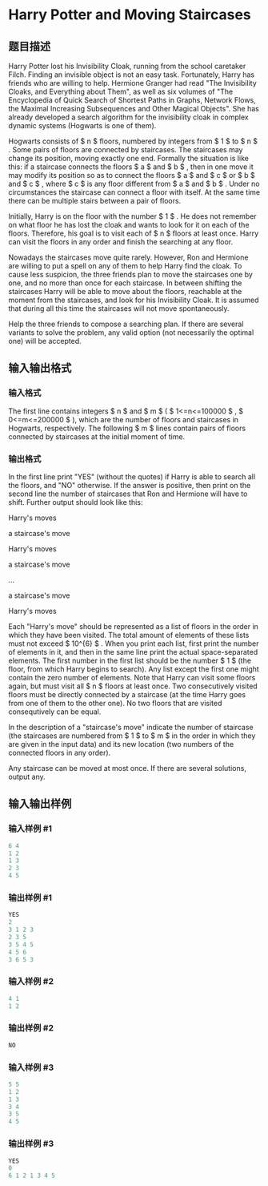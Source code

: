 # Harry Potter and Moving Staircases

## 题目描述

Harry Potter lost his Invisibility Cloak, running from the school caretaker Filch. Finding an invisible object is not an easy task. Fortunately, Harry has friends who are willing to help. Hermione Granger had read "The Invisibility Cloaks, and Everything about Them", as well as six volumes of "The Encyclopedia of Quick Search of Shortest Paths in Graphs, Network Flows, the Maximal Increasing Subsequences and Other Magical Objects". She has already developed a search algorithm for the invisibility cloak in complex dynamic systems (Hogwarts is one of them).

Hogwarts consists of $ n $ floors, numbered by integers from $ 1 $ to $ n $ . Some pairs of floors are connected by staircases. The staircases may change its position, moving exactly one end. Formally the situation is like this: if a staircase connects the floors $ a $ and $ b $ , then in one move it may modify its position so as to connect the floors $ a $ and $ c $ or $ b $ and $ c $ , where $ c $ is any floor different from $ a $ and $ b $ . Under no circumstances the staircase can connect a floor with itself. At the same time there can be multiple stairs between a pair of floors.

Initially, Harry is on the floor with the number $ 1 $ . He does not remember on what floor he has lost the cloak and wants to look for it on each of the floors. Therefore, his goal is to visit each of $ n $ floors at least once. Harry can visit the floors in any order and finish the searching at any floor.

Nowadays the staircases move quite rarely. However, Ron and Hermione are willing to put a spell on any of them to help Harry find the cloak. To cause less suspicion, the three friends plan to move the staircases one by one, and no more than once for each staircase. In between shifting the staircases Harry will be able to move about the floors, reachable at the moment from the staircases, and look for his Invisibility Cloak. It is assumed that during all this time the staircases will not move spontaneously.

Help the three friends to compose a searching plan. If there are several variants to solve the problem, any valid option (not necessarily the optimal one) will be accepted.

## 输入输出格式

### 输入格式

The first line contains integers $ n $ and $ m $ ( $ 1<=n<=100000 $ , $ 0<=m<=200000 $ ), which are the number of floors and staircases in Hogwarts, respectively. The following $ m $ lines contain pairs of floors connected by staircases at the initial moment of time.

### 输出格式

In the first line print "YES" (without the quotes) if Harry is able to search all the floors, and "NO" otherwise. If the answer is positive, then print on the second line the number of staircases that Ron and Hermione will have to shift. Further output should look like this:

Harry's moves

a staircase's move

Harry's moves

a staircase's move

...

a staircase's move

Harry's moves

Each "Harry's move" should be represented as a list of floors in the order in which they have been visited. The total amount of elements of these lists must not exceed $ 10^{6} $ . When you print each list, first print the number of elements in it, and then in the same line print the actual space-separated elements. The first number in the first list should be the number $ 1 $ (the floor, from which Harry begins to search). Any list except the first one might contain the zero number of elements. Note that Harry can visit some floors again, but must visit all $ n $ floors at least once. Two consecutively visited floors must be directly connected by a staircase (at the time Harry goes from one of them to the other one). No two floors that are visited consequtively can be equal.

In the description of a "staircase's move" indicate the number of staircase (the staircases are numbered from $ 1 $ to $ m $ in the order in which they are given in the input data) and its new location (two numbers of the connected floors in any order).

Any staircase can be moved at most once. If there are several solutions, output any.

## 输入输出样例

### 输入样例 #1

```cpp
6 4
1 2
1 3
2 3
4 5

```
### 输出样例 #1

```cpp
YES
2
3 1 2 3
2 3 5
3 5 4 5
4 5 6
3 6 5 3

```
### 输入样例 #2

```cpp
4 1
1 2

```
### 输出样例 #2

```cpp
NO

```
### 输入样例 #3

```cpp
5 5
1 2
1 3
3 4
3 5
4 5

```
### 输出样例 #3

```cpp
YES
0
6 1 2 1 3 4 5

```
